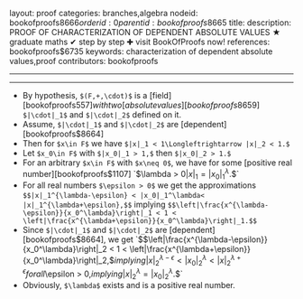 layout: proof
categories: branches,algebra
nodeid: bookofproofs$8666
orderid: 0
parentid: bookofproofs$8665
title: 
description: PROOF OF CHARACTERIZATION OF DEPENDENT ABSOLUTE VALUES &#9733; graduate maths &#10004; step by step &#10010; visit BookOfProofs now!
references: bookofproofs$6735
keywords: characterization of dependent absolute values,proof
contributors: bookofproofs

---


---

* By hypothesis, `$(F,+,\cdot)$` is a [field][bookofproofs$557] with two [absolute values][bookofproofs$8659] `$|\cdot|_1$` and `$|\cdot|_2$` defined on it. 
* Assume, `$|\cdot|_1$` and `$|\cdot|_2$` are [dependent][bookofproofs$8664] 
* Then for `$x\in F$` we have `$|x|_1 < 1\Longleftrightarrow |x|_2 < 1.$` 
* Let `$x_0\in F$` with `$|x_0|_1 > 1,$` then `$|x_0|_2 > 1.$`
* For an arbitrary `$x\in F$` with `$x\neq 0$`, we have for some [positive real number][bookofproofs$1107] `$\lambda > 0$` `$$|x|_1=|x_0|_1^\lambda.$$`
* For all real numbers `$\epsilon > 0$` we get the approximations `$$|x|_1^{\lambda-\epsilon} < |x_0|_1^\lambda< |x|_1^{\lambda+\epsilon},$$` implying `$$\left|\frac{x^{\lambda-\epsilon}}{x_0^\lambda}\right|_1 < 1 < \left|\frac{x^{\lambda+\epsilon}}{x_0^\lambda}\right|_1.$$` 
* Since `$|\cdot|_1$` and `$|\cdot|_2$` are [dependent][bookofproofs$8664], we get `$$\left|\frac{x^{\lambda-\epsilon}}{x_0^\lambda}\right|_2 < 1 < \left|\frac{x^{\lambda+\epsilon}}{x_0^\lambda}\right|_2,$$` implying `$$|x|_2^{\lambda-\epsilon} < |x_0|_2^\lambda< |x|_2^{\lambda+\epsilon}$$` for all `$\epsilon > 0,$` implying 
`$$|x|_2^{\lambda} = |x_0|_2^\lambda.$$`
* Obviously, `$\lambda$` exists and is a positive real number.
